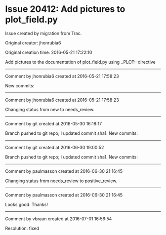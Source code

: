 # Issue 20412: Add pictures to plot_field.py

Issue created by migration from Trac.

Original creator: jhonrubia6

Original creation time: 2016-05-21 17:22:10

Add pictures to the documentation of plot_field.py using ..PLOT:: directive


---

Comment by jhonrubia6 created at 2016-05-21 17:58:23

New commits:


---

Comment by jhonrubia6 created at 2016-05-21 17:58:23

Changing status from new to needs_review.


---

Comment by git created at 2016-05-30 16:18:17

Branch pushed to git repo; I updated commit sha1. New commits:


---

Comment by git created at 2016-06-30 19:00:52

Branch pushed to git repo; I updated commit sha1. New commits:


---

Comment by paulmasson created at 2016-06-30 21:16:45

Changing status from needs_review to positive_review.


---

Comment by paulmasson created at 2016-06-30 21:16:45

Looks good. Thanks!


---

Comment by vbraun created at 2016-07-01 16:56:54

Resolution: fixed
